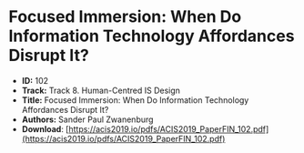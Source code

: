 # Focused Immersion: When Do Information Technology Affordances Disrupt It?

- **ID:** 102
- **Track:** Track 8. Human-Centred IS Design
- **Title:** Focused Immersion: When Do Information Technology Affordances Disrupt It?
- **Authors:** Sander Paul Zwanenburg
- **Download**: [https://acis2019.io/pdfs/ACIS2019_PaperFIN_102.pdf](https://acis2019.io/pdfs/ACIS2019_PaperFIN_102.pdf)